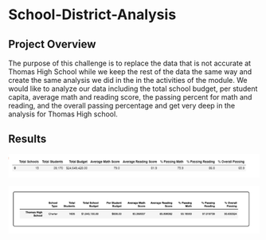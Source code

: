 # School-District-Analysis

## Project Overview

The purpose of this challenge is to replace the data that is not accurate at Thomas High School while we keep the rest of the data the same way and create the same analysis we did in the in the activities of the module. We would like to analyze our data including the total school budget, per student capita, average math and reading score, the passing percent for math and reading, and the overall passing percentage and get very deep in the analysis for Thomas High school.

## Results

![District_Summary](Resources/District_Summary.PNG) 

![Thomas High school](Resources/Thomas_High_School.PNG) 



